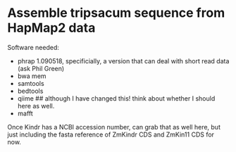 # Assemble tripsacum sequence from HapMap2 data

Software needed:

- phrap 1.090518, specificially, a version that can deal with short read data (ask Phil Green)
- bwa mem
- samtools
- bedtools
- qiime ## although I have changed this! think about whether I should here as well.
- mafft

Once Kindr has a NCBI accession number, can grab that as well here, but just including the fasta reference of ZmKindr CDS and ZmKin11 CDS for now.




